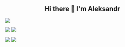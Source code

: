 <h2 align="center">Hi there 👋 I'm Aleksandr</h2>

<!--
**onemanzerg/onemanzerg** is a ✨ _special_ ✨ repository because its `README.md` (this file) appears on your GitHub profile.

Here are some ideas to get you started:

- 🔭 I’m currently working on ...
- 🌱 I’m currently learning ...
- 👯 I’m looking to collaborate on ...
- 🤔 I’m looking for help with ...
- 💬 Ask me about ...
- 📫 How to reach me: ...
- 😄 Pronouns: ...
- ⚡ Fun fact: ...
-->

![](http://github-profile-summary-cards.vercel.app/api/cards/profile-details?username=onemanzerg&theme=aura) 

![](http://github-profile-summary-cards.vercel.app/api/cards/stats?username=onemanzerg&theme=aura) 
![](http://github-profile-summary-cards.vercel.app/api/cards/productive-time?username=onemanzerg&theme=aura&utcOffset=8) 

![](http://github-profile-summary-cards.vercel.app/api/cards/most-commit-language?username=onemanzerg&theme=aura) 
![](http://github-profile-summary-cards.vercel.app/api/cards/repos-per-language?username=onemanzerg&theme=aura) 
